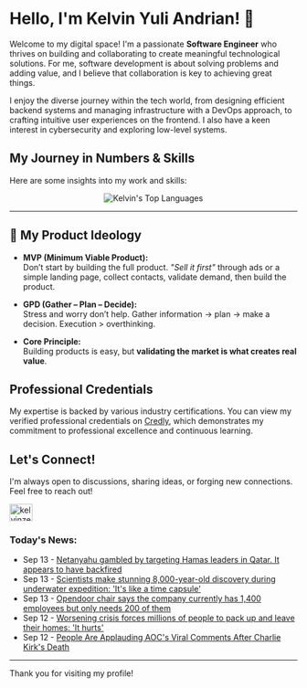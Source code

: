 # Hello, I'm Kelvin Yuli Andrian! 👋

Welcome to my digital space! I'm a passionate **Software Engineer** who thrives on building and collaborating to create meaningful technological solutions. For me, software development is about solving problems and adding value, and I believe that collaboration is key to achieving great things.

I enjoy the diverse journey within the tech world, from designing efficient backend systems and managing infrastructure with a DevOps approach, to crafting intuitive user experiences on the frontend. I also have a keen interest in cybersecurity and exploring low-level systems.

## My Journey in Numbers & Skills

Here are some insights into my work and skills:

<p align="center">
  <img src="https://github-readme-stats.vercel.app/api/top-langs/?username=kelvinzer0&layout=compact&theme=radical" alt="Kelvin's Top Languages" />
</p>

---

## 🚀 My Product Ideology

- **MVP (Minimum Viable Product):**  
  Don’t start by building the full product. *"Sell it first"* through ads or a simple landing page, collect contacts, validate demand, then build the product.

- **GPD (Gather – Plan – Decide):**  
  Stress and worry don’t help. Gather information → plan → make a decision. Execution > overthinking.

- **Core Principle:**  
  Building products is easy, but **validating the market is what creates real value**.

## Professional Credentials

My expertise is backed by various industry certifications. You can view my verified professional credentials on [Credly](https://www.credly.com/users/kelvin-yuli-andrian/badges), which demonstrates my commitment to professional excellence and continuous learning.

## Let's Connect!

I'm always open to discussions, sharing ideas, or forging new connections. Feel free to reach out!

<p align="left">
    <a href="https://linkedin.com/in/kelvinzero" target="blank"><img align="center" src="https://cdn.jsdelivr.net/npm/simple-icons@3.0.1/icons/linkedin.svg" alt="kelvinzero" height="30" width="40" /></a>
</p>

### Today's News:

<!-- feed start -->
- Sep 13 - [Netanyahu gambled by targeting Hamas leaders in Qatar. It appears to have backfired](https://www.yahoo.com/news/articles/netanyahu-gambled-targeting-hamas-leaders-051052100.html)
- Sep 13 - [Scientists make stunning 8,000-year-old discovery during underwater expedition: 'It's like a time capsule'](https://www.yahoo.com/news/articles/scientists-stunning-8-000-old-011500307.html)
- Sep 13 - [Opendoor chair says the company currently has 1,400 employees but only needs 200 of them](https://finance.yahoo.com/news/opendoor-chair-says-company-currently-004744357.html)
- Sep 12 - [Worsening crisis forces millions of people to pack up and leave their homes: 'It hurts'](https://www.yahoo.com/news/articles/worsening-crisis-forces-millions-people-235500182.html)
- Sep 12 - [People Are Applauding AOC's Viral Comments After Charlie Kirk's Death](https://www.yahoo.com/news/articles/charlie-kirks-death-aocs-statement-231442965.html)
<!-- feed end -->

---

Thank you for visiting my profile!
